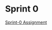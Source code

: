 # Sprint 0


  [Sprint-0 Assignment](https://github.com/clarusway/cw-fs-workshop/blob/master/sprint-evaluation/sprint/sprint0/assignment-html-css.pdf)
